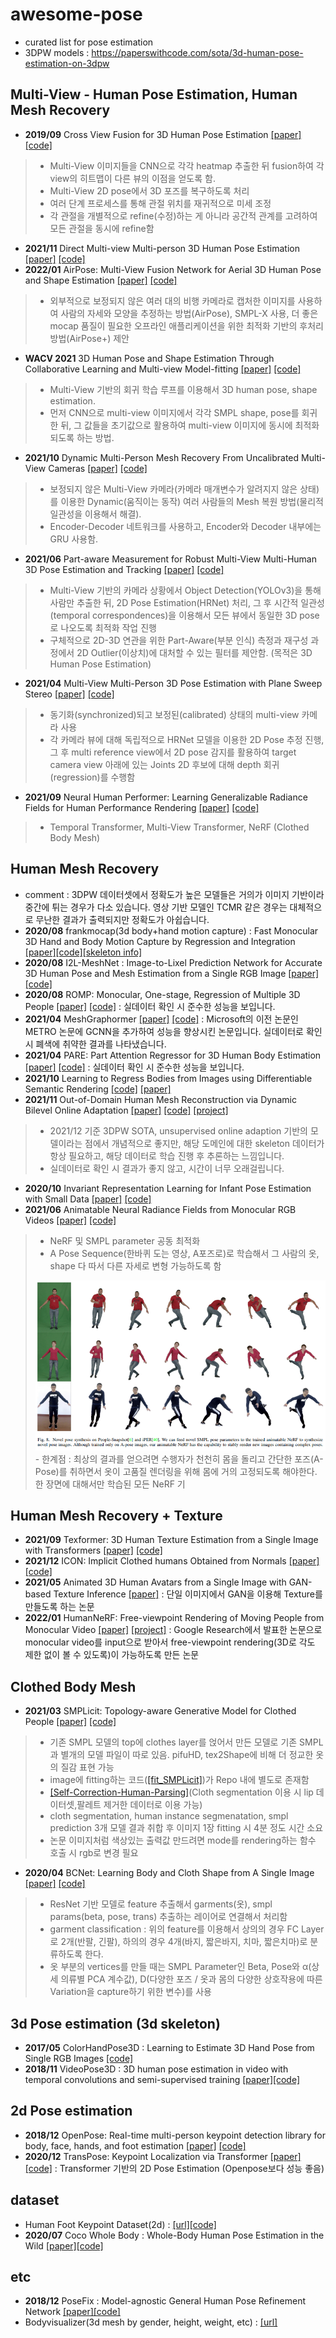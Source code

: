 # awesome-pose
* curated list for pose estimation
* 3DPW models : https://paperswithcode.com/sota/3d-human-pose-estimation-on-3dpw

## Multi-View - Human Pose Estimation, Human Mesh Recovery
* <b>2019/09</b> Cross View Fusion for 3D Human Pose Estimation [[paper]](https://arxiv.org/pdf/1909.01203.pdf) [[code]](https://github.com/microsoft/multiview-human-pose-estimation-pytorch)
> - Multi-View 이미지들을 CNN으로 각각 heatmap 추출한 뒤 fusion하여 각 view의 히트맵이 다른 뷰의 이점을 얻도록 함.
> - Multi-View 2D pose에서 3D 포즈를 복구하도록 처리
> - 여러 단계 프로세스를 통해 관절 위치를 재귀적으로 미세 조정
> - 각 관절을 개별적으로 refine(수정)하는 게 아니라 공간적 관계를 고려하여 모든 관절을 동시에 refine함
* <b>2021/11</b> Direct Multi-view Multi-person 3D Human Pose Estimation [[paper]](https://arxiv.org/pdf/2111.04076.pdf) [[code]](https://github.com/sail-sg/mvp)
* <b>2022/01</b> AirPose: Multi-View Fusion Network for Aerial 3D Human Pose and Shape Estimation [[paper]](https://arxiv.org/pdf/2201.08093.pdf) [[code]](https://github.com/robot-perception-group/AirPose)
> - 외부적으로 보정되지 않은 여러 대의 비행 카메라로 캡처한 이미지를 사용하여 사람의 자세와 모양을 추정하는 방법(AirPose), SMPL-X 사용, 더 좋은 mocap 품질이 필요한 오프라인 애플리케이션을 위한 최적화 기반의 후처리 방법(AirPose+) 제안
* <b>WACV 2021</b> 3D Human Pose and Shape Estimation Through Collaborative Learning and Multi-view Model-fitting [[paper]](https://openaccess.thecvf.com/content/WACV2021/papers/Li_3D_Human_Pose_and_Shape_Estimation_Through_Collaborative_Learning_and_WACV_2021_paper.pdf) [[code]](https://github.com/leezhongguo/MVSPIN_NEW)
> - Multi-View 기반의 회귀 학습 루프를 이용해서 3D human pose, shape estimation. 
> - 먼저 CNN으로 multi-view 이미지에서 각각 SMPL shape, pose를 회귀한 뒤, 그 값들을 초기값으로 활용하여 multi-view 이미지에 동시에 최적화되도록 하는 방법.
* <b>2021/10</b> Dynamic Multi-Person Mesh Recovery From Uncalibrated Multi-View Cameras [[paper]](https://arxiv.org/pdf/2110.10355.pdf) [[code]](https://github.com/boycehbz/DMMR)
> - 보정되지 않은 Multi-View 카메라(카메라 매개변수가 알려지지 않은 상태)를 이용한 Dynamic(움직이는 동작) 여러 사람들의 Mesh 복원 방법(물리적 일관성을 이용해서 해결). 
> - Encoder-Decoder 네트워크를 사용하고, Encoder와 Decoder 내부에는 GRU 사용함.
* <b>2021/06</b> Part-aware Measurement for Robust Multi-View Multi-Human 3D Pose Estimation and Tracking [[paper]](https://arxiv.org/pdf/2106.11589.pdf) [[code]](https://github.com/B10532021/Part-Aware_Measurement_for_3D_Pose_Estimation_and_Tracking)
> - Multi-View 기반의 카메라 상황에서 Object Detection(YOLOv3)을 통해 사람만 추출한 뒤, 2D Pose Estimation(HRNet) 처리, 그 후 시간적 일관성(temporal correspondences)을 이용해서 모든 뷰에서 동일한 3D pose로 나오도록 최적화 작업 진행
> - 구체적으로 2D-3D 연관을 위한 Part-Aware(부분 인식) 측정과 재구성 과정에서 2D Outlier(이상치)에 대처할 수 있는 필터를 제안함. (목적은 3D Human Pose Estimation)
* <b>2021/04</b> Multi-View Multi-Person 3D Pose Estimation with Plane Sweep Stereo [[paper]](https://arxiv.org/pdf/2104.02273.pdf) [[code]](https://github.com/jiahaoLjh/PlaneSweepPose)
> - 동기화(synchronized)되고 보정된(calibrated) 상태의 multi-view 카메라 사용
> - 각 카메라 뷰에 대해 독립적으로 HRNet 모델을 이용한 2D Pose 추정 진행, 그 후 multi reference view에서 2D pose 감지를 활용하여 target camera view 아래에 있는 Joints 2D 후보에 대해 depth 회귀(regression)를 수행함
* <b>2021/09</b> Neural Human Performer: Learning Generalizable Radiance Fields for Human Performance Rendering [[paper]](https://arxiv.org/pdf/2109.07448.pdf) [[code]](https://github.com/YoungJoongUNC/Neural_Human_Performer)
> - Temporal Transformer, Multi-View Transformer, NeRF (Clothed Body Mesh)

## Human Mesh Recovery
* comment : 3DPW 데이터셋에서 정확도가 높은 모델들은 거의가 이미지 기반이라 중간에 튀는 경우가 다소 있습니다. 영상 기반 모델인 TCMR 같은 경우는 대체적으로 무난한 결과가 출력되지만 정확도가 아쉽습니다.
* <b>2020/08</b> frankmocap(3d body+hand motion capture) : Fast Monocular 3D Hand and Body Motion Capture by Regression and Integration [[paper]](https://arxiv.org/abs/2008.08324)[[code]](https://github.com/facebookresearch/frankmocap)[[skeleton info]](https://github.com/facebookresearch/frankmocap/blob/master/docs/joint_order.md)
* <b>2020/08</b> I2L-MeshNet : Image-to-Lixel Prediction Network for Accurate 3D Human Pose and Mesh Estimation from a Single RGB Image [[paper]](https://arxiv.org/abs/2008.03713)[[code]](https://github.com/mks0601/I2L-MeshNet_RELEASE)
* <b>2020/08</b> ROMP: Monocular, One-stage, Regression of Multiple 3D People [[paper]](https://arxiv.org/abs/2008.12272) [[code]](https://github.com/Arthur151/ROMP) : 실데이터 확인 시 준수한 성능을 보입니다.
* <b>2021/04</b> MeshGraphormer [[paper]](https://arxiv.org/abs/2104.00272) [[code]](https://github.com/microsoft/meshgraphormer) : Microsoft의 이전 논문인 METRO 논문에 GCNN을 추가하여 성능을 향상시킨 논문입니다. 실데이터로 확인 시 폐색에 취약한 결과를 나타냈습니다.
* <b>2021/04</b> PARE: Part Attention Regressor for 3D Human Body Estimation [[paper]](https://arxiv.org/abs/2104.08527) [[code]](https://github.com/mkocabas/PARE) : 실데이터 확인 시 준수한 성능을 보입니다.
* <b>2021/10</b> Learning to Regress Bodies from Images using Differentiable Semantic Rendering
 [[code]](https://github.com/saidwivedi/DSR) [[paper]](https://arxiv.org/abs/2110.03480)
* <b>2021/11</b> Out-of-Domain Human Mesh Reconstruction via Dynamic Bilevel Online Adaptation 
[[paper]](https://arxiv.org/abs/2111.04017) [[code]](https://github.com/syguan96/dynaboa) [[project]](https://sites.google.com/view/dynaboa)
> - 2021/12 기준 3DPW SOTA, unsupervised online adaption 기반의 모델이라는 점에서 개념적으로 좋지만, 해당 도메인에 대한 skeleton 데이터가 항상 필요하고, 해당 데이터로 학습 진행 후 추론하는 느낌입니다.
> - 실데이터로 확인 시 결과가 좋지 않고, 시간이 너무 오래걸립니다.
* <b>2020/10</b> Invariant Representation Learning for Infant Pose Estimation with Small Data
 [[paper]](https://arxiv.org/abs/2010.06100) [[code]](https://github.com/ostadabbas/Infant-Pose-Estimation)
* <b>2021/06</b> Animatable Neural Radiance Fields from Monocular RGB Videos [[paper]](https://arxiv.org/pdf/2106.13629.pdf) [[code]](https://github.com/JanaldoChen/Anim-NeRF)
> - NeRF 및 SMPL parameter 공동 최적화
> - A Pose Sequence(한바퀴 도는 영상, A포즈로)로 학습해서 그 사람의 옷, shape 다 따서 다른 자세로 변형 가능하도록 함
> <img src="https://github.com/woo1/awesome-pose/blob/main/fig8_2106.png?raw=true">
> - 한계점 : 최상의 결과를 얻으려면 수행자가 천천히 몸을 돌리고 간단한 포즈(A-Pose)를 취하면서 옷이 고품질 렌더링을 위해 몸에 거의 고정되도록 해야한다. 한 장면에 대해서만 학습된 모든 NeRF 기

## Human Mesh Recovery + Texture
* <b>2021/09</b> Texformer: 3D Human Texture Estimation from a Single Image with Transformers
 [[paper]](https://arxiv.org/abs/2109.02563) [[code]](https://github.com/xuxy09/Texformer)
* <b>2021/12</b> ICON: Implicit Clothed humans Obtained from Normals [[paper]](https://arxiv.org/pdf/2112.09127.pdf) [[code]](https://github.com/YuliangXiu/ICON)
* <b>2021/05</b> Animated 3D Human Avatars from a Single Image with GAN-based Texture Inference [[paper]](https://www.researchgate.net/profile/Zhong-Li-16/publication/348875382_Animated_3D_Human_Avatars_from_a_Single_Image_with_GAN-based_Texture_Inference/links/60a692cb299bf1031f06f4c9/Animated-3D-Human-Avatars-from-a-Single-Image-with-GAN-based-Texture-Inference.pdf) : 단일 이미지에서 GAN을 이용해 Texture를 만들도록 하는 논문
* <b>2022/01</b> HumanNeRF: Free-viewpoint Rendering of Moving People from Monocular Video [[paper]](https://arxiv.org/pdf/2201.04127.pdf) [[project]](https://grail.cs.washington.edu/projects/humannerf/) : Google Research에서 발표한 논문으로 monocular video를 input으로 받아서 free-viewpoint rendering(3D로 각도 제한 없이 볼 수 있도록)이 가능하도록 만든 논문

## Clothed Body Mesh
* <b>2021/03</b> SMPLicit: Topology-aware Generative Model for Clothed People
 [[paper]](https://arxiv.org/pdf/2103.06871.pdf) [[code]](https://github.com/enriccorona/SMPLicit)
> - 기존 SMPL 모델의 top에 clothes layer를 얹어서 만든 모델로 기존 SMPL과 별개의 모델 파일이 따로 있음. pifuHD, tex2Shape에 비해 더 정교한 옷의 질감 표현 가능 
> - image에 fitting하는 코드([[fit_SMPLicit]](https://github.com/enriccorona/SMPLicit/tree/main/fit_SMPLicit))가 Repo 내에 별도로 존재함
> - [[Self-Correction-Human-Parsing]](https://github.com/PeikeLi/Self-Correction-Human-Parsing)(Cloth segmentation 이용 시 lip 데이터셋,팔레트 제거한 데이터로 이용 가능)
 > - cloth segmentation, human instance segmenatation, smpl prediction 3개 모델 결과 취합 후 이미지 1장 fitting 시 4분 정도 시간 소요
 > - 논문 이미지처럼 색상있는 출력값 만드려면 mode를 rendering하는 함수 호출 시 rgb로 변경 필요
* <b>2020/04</b> BCNet: Learning Body and Cloth Shape from A
Single Image [[paper]](https://github.com/jby1993/BCNet) [[code]](https://github.com/jby1993/BCNet)
> - ResNet 기반 모델로 feature 추출해서 garments(옷), smpl params(beta, pose, trans) 추출하는 레이어로 연결해서 처리함
> - garment classification : 위의 feature를 이용해서 상의의 경우 FC Layer로 2개(반팔, 긴팔), 하의의 경우 4개(바지, 짧은바지, 치마, 짧은치마)로 분류하도록 한다.
> - 옷 부분의 vertices를 만들 때는 SMPL Parameter인 Beta, Pose와 α(상세 의류별 PCA 계수값), D(다양한 포즈 / 옷과 몸의 다양한 상호작용에 따른 Variation을 capture하기 위한 변수)를 사용

## 3d Pose estimation (3d skeleton)
* <b>2017/05</b> ColorHandPose3D : Learning to Estimate 3D Hand Pose from Single RGB Images
 [[code]](https://github.com/lmb-freiburg/hand3d)
* <b>2018/11</b> VideoPose3D : 3D human pose estimation in video with temporal convolutions and semi-supervised training [[paper]](https://arxiv.org/abs/1811.11742)[[code]](https://github.com/facebookresearch/VideoPose3D)

## 2d Pose estimation
* <b>2018/12</b> OpenPose: Real-time multi-person keypoint detection library for body, face, hands, and foot estimation [[paper]](https://arxiv.org/abs/1812.08008) [[code]](https://github.com/CMU-Perceptual-Computing-Lab/openpose)
* <b>2020/12</b> TransPose: Keypoint Localization via Transformer [[paper]](https://arxiv.org/pdf/2012.14214.pdf) [[code]](https://github.com/yangsenius/TransPose) : Transformer 기반의 2D Pose Estimation (Openpose보다 성능 좋음)

## dataset
* Human Foot Keypoint Dataset(2d) : [[url]](https://cmu-perceptual-computing-lab.github.io/foot_keypoint_dataset/)[[code]](https://github.com/CMU-Perceptual-Computing-Lab/openpose_train)
* <b>2020/07</b> Coco Whole Body : Whole-Body Human Pose Estimation in the Wild [[paper]](https://arxiv.org/abs/2007.11858)[[code]](https://github.com/jin-s13/COCO-WholeBody)

## etc
* <b>2018/12</b> PoseFix : Model-agnostic General Human Pose Refinement Network [[paper]](https://arxiv.org/abs/1812.03595)[[code]](https://github.com/mks0601/PoseFix_RELEASE)
* Bodyvisualizer(3d mesh by gender, height, weight, etc) : [[url]](https://bodyvisualizer.com/male.html)

